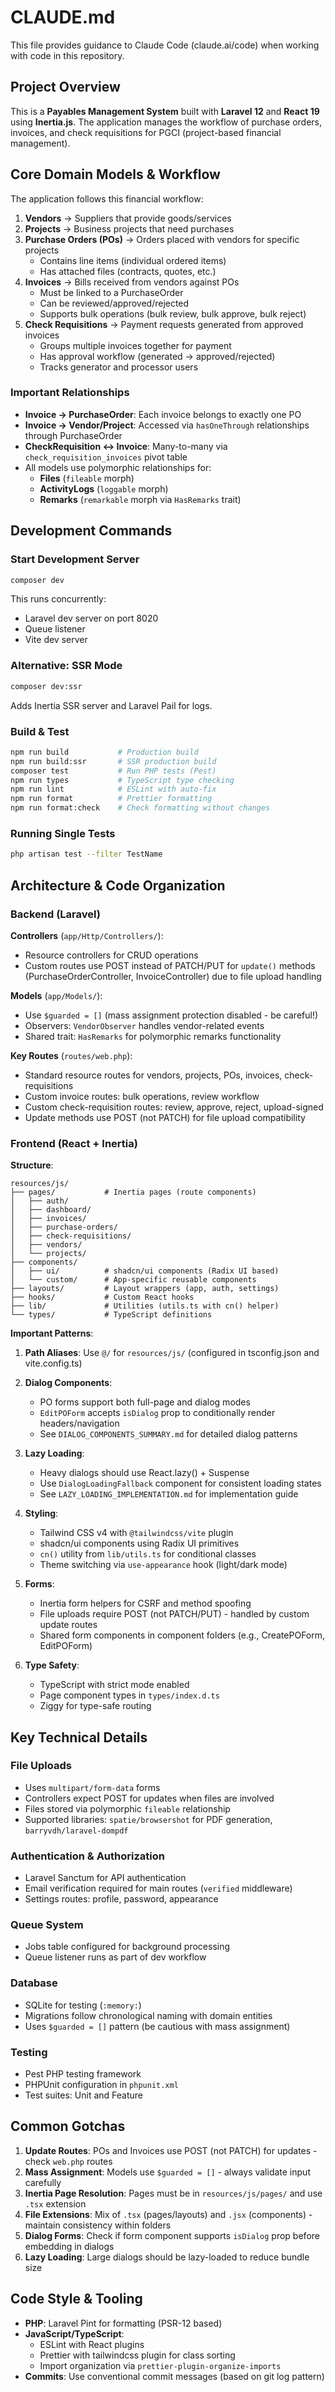# CLAUDE.md

This file provides guidance to Claude Code (claude.ai/code) when working with code in this repository.

## Project Overview

This is a **Payables Management System** built with **Laravel 12** and **React 19** using **Inertia.js**. The application manages the workflow of purchase orders, invoices, and check requisitions for PGCI (project-based financial management).

## Core Domain Models & Workflow

The application follows this financial workflow:

1. **Vendors** → Suppliers that provide goods/services
2. **Projects** → Business projects that need purchases
3. **Purchase Orders (POs)** → Orders placed with vendors for specific projects
   - Contains line items (individual ordered items)
   - Has attached files (contracts, quotes, etc.)
4. **Invoices** → Bills received from vendors against POs
   - Must be linked to a PurchaseOrder
   - Can be reviewed/approved/rejected
   - Supports bulk operations (bulk review, bulk approve, bulk reject)
5. **Check Requisitions** → Payment requests generated from approved invoices
   - Groups multiple invoices together for payment
   - Has approval workflow (generated → approved/rejected)
   - Tracks generator and processor users

### Important Relationships

- **Invoice → PurchaseOrder**: Each invoice belongs to exactly one PO
- **Invoice → Vendor/Project**: Accessed via `hasOneThrough` relationships through PurchaseOrder
- **CheckRequisition ↔ Invoice**: Many-to-many via `check_requisition_invoices` pivot table
- All models use polymorphic relationships for:
  - **Files** (`fileable` morph)
  - **ActivityLogs** (`loggable` morph)
  - **Remarks** (`remarkable` morph via `HasRemarks` trait)

## Development Commands

### Start Development Server
```bash
composer dev
```
This runs concurrently:
- Laravel dev server on port 8020
- Queue listener
- Vite dev server

### Alternative: SSR Mode
```bash
composer dev:ssr
```
Adds Inertia SSR server and Laravel Pail for logs.

### Build & Test
```bash
npm run build           # Production build
npm run build:ssr       # SSR production build
composer test           # Run PHP tests (Pest)
npm run types           # TypeScript type checking
npm run lint            # ESLint with auto-fix
npm run format          # Prettier formatting
npm run format:check    # Check formatting without changes
```

### Running Single Tests
```bash
php artisan test --filter TestName
```

## Architecture & Code Organization

### Backend (Laravel)

**Controllers** (`app/Http/Controllers/`):
- Resource controllers for CRUD operations
- Custom routes use POST instead of PATCH/PUT for `update()` methods (PurchaseOrderController, InvoiceController) due to file upload handling

**Models** (`app/Models/`):
- Use `$guarded = []` (mass assignment protection disabled - be careful!)
- Observers: `VendorObserver` handles vendor-related events
- Shared trait: `HasRemarks` for polymorphic remarks functionality

**Key Routes** (`routes/web.php`):
- Standard resource routes for vendors, projects, POs, invoices, check-requisitions
- Custom invoice routes: bulk operations, review workflow
- Custom check-requisition routes: review, approve, reject, upload-signed
- Update methods use POST (not PATCH) for file upload compatibility

### Frontend (React + Inertia)

**Structure**:
```
resources/js/
├── pages/           # Inertia pages (route components)
│   ├── auth/
│   ├── dashboard/
│   ├── invoices/
│   ├── purchase-orders/
│   ├── check-requisitions/
│   ├── vendors/
│   └── projects/
├── components/
│   ├── ui/          # shadcn/ui components (Radix UI based)
│   └── custom/      # App-specific reusable components
├── layouts/         # Layout wrappers (app, auth, settings)
├── hooks/           # Custom React hooks
├── lib/             # Utilities (utils.ts with cn() helper)
└── types/           # TypeScript definitions
```

**Important Patterns**:

1. **Path Aliases**: Use `@/` for `resources/js/` (configured in tsconfig.json and vite.config.ts)

2. **Dialog Components**:
   - PO forms support both full-page and dialog modes
   - `EditPOForm` accepts `isDialog` prop to conditionally render headers/navigation
   - See `DIALOG_COMPONENTS_SUMMARY.md` for detailed dialog patterns

3. **Lazy Loading**:
   - Heavy dialogs should use React.lazy() + Suspense
   - Use `DialogLoadingFallback` component for consistent loading states
   - See `LAZY_LOADING_IMPLEMENTATION.md` for implementation guide

4. **Styling**:
   - Tailwind CSS v4 with `@tailwindcss/vite` plugin
   - shadcn/ui components using Radix UI primitives
   - `cn()` utility from `lib/utils.ts` for conditional classes
   - Theme switching via `use-appearance` hook (light/dark mode)

5. **Forms**:
   - Inertia form helpers for CSRF and method spoofing
   - File uploads require POST (not PATCH/PUT) - handled by custom update routes
   - Shared form components in component folders (e.g., CreatePOForm, EditPOForm)

6. **Type Safety**:
   - TypeScript with strict mode enabled
   - Page component types in `types/index.d.ts`
   - Ziggy for type-safe routing

## Key Technical Details

### File Uploads
- Uses `multipart/form-data` forms
- Controllers expect POST for updates when files are involved
- Files stored via polymorphic `fileable` relationship
- Supported libraries: `spatie/browsershot` for PDF generation, `barryvdh/laravel-dompdf`

### Authentication & Authorization
- Laravel Sanctum for API authentication
- Email verification required for main routes (`verified` middleware)
- Settings routes: profile, password, appearance

### Queue System
- Jobs table configured for background processing
- Queue listener runs as part of dev workflow

### Database
- SQLite for testing (`:memory:`)
- Migrations follow chronological naming with domain entities
- Uses `$guarded = []` pattern (be cautious with mass assignment)

### Testing
- Pest PHP testing framework
- PHPUnit configuration in `phpunit.xml`
- Test suites: Unit and Feature

## Common Gotchas

1. **Update Routes**: POs and Invoices use POST (not PATCH) for updates - check `web.php` routes
2. **Mass Assignment**: Models use `$guarded = []` - always validate input carefully
3. **Inertia Page Resolution**: Pages must be in `resources/js/pages/` and use `.tsx` extension
4. **File Extensions**: Mix of `.tsx` (pages/layouts) and `.jsx` (components) - maintain consistency within folders
5. **Dialog Forms**: Check if form component supports `isDialog` prop before embedding in dialogs
6. **Lazy Loading**: Large dialogs should be lazy-loaded to reduce bundle size

## Code Style & Tooling

- **PHP**: Laravel Pint for formatting (PSR-12 based)
- **JavaScript/TypeScript**:
  - ESLint with React plugins
  - Prettier with tailwindcss plugin for class sorting
  - Import organization via `prettier-plugin-organize-imports`
- **Commits**: Use conventional commit messages (based on git log pattern)
